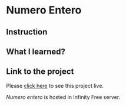 # Numero Entero

## Instruction

## What I learned?

## Link to the project
Please [click here](http://foc-dwes.epizy.com/dwec/04/) to see this project live.

*Numero entero* is hosted in Infinity Free server.
